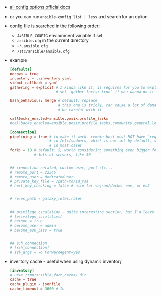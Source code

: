 - [all config options official docs](https://docs.ansible.com/ansible/latest/reference_appendices/config.html)
- or you can run `ansible-config list | less` and search for an option
- config file is searched in the following order:
    - `ANSIBLE_CONFIG` environment variable if set
    - `ansible.cfg` in the current directory
    - `~/.ansible.cfg`
    - `/etc/ansible/ansible.cfg`

- example
    ```toml
    [defaults]
    nocows = true
    inventory = ./inventory.yaml
    stdout_callback = yaml
    gathering = explicit # I kinda like it, it requires for you to explicitly,
                         # set `gather_facts: true` if you wanna do it

    hash_behaviour: merge # default: replace
                          # this one is tricky, can cause a lot of damage
                          # be careful with it

    callbacks_enabled=ansible.posix.profile_tasks
    #callbacks_enabled=ansible.posix.profile_tasks,community.general.log_plays

    [connection]
    pipelining = true # to make it work, remote host must NOT have `requiretty`
                      # in /etc/sudoers, which is not set by default, so, all good
                      # in most cases
    forks = 10 # default: 5, worth considering something even bigger for
               # lots of servers, like 50


    ## connection related, custom user, port etc...
    # remote_port = 22345
    # remote_user = dedicateduser
    # private_key_file = /path/to/id_rsa
    # host_key_checking = false # nice for vagran/docker env, or ec2


    # roles_path = galaxy_roles:roles


    ## privilege_escalation - quite interesting section, but I'd leave it default
    # [privilege_escalation]
    # become = true
    # become_user = admin
    # become_ask_pass = true


    ## ssh_connection
    # [ssh_connection]
    # ssh_args = -o ForwardAgent=yes
    ```


- inventory cache - useful when using dynamic inventory
    ```toml
    [inventory]
    # uses /tmp/ansible_fact_cache/ dir
    cache = true
    cache_plugin = jsonfile
    cache_timeout = 3600 # 1h
    ```
